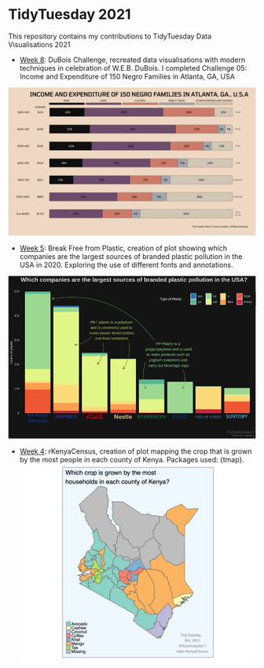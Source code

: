 # TidyTuesday 2021

This repository contains my contributions to TidyTuesday Data Visualisations 2021


- [Week 8](./8-duboischallenge): DuBois Challenge, recreated data visualisations with modern techniques in celebration of W.E.B. DuBois. I completed Challenge 05: Income and Expenditure of 150 Negro Families in Atlanta, GA, USA

![DuBois Challenge](./8-duboischallenge/income_final.png)

- [Week 5](./5-plastics): Break Free from Plastic, creation of plot showing which companies are the largest sources of branded plastic pollution in the USA in 2020. Exploring the use of different fonts and annotations. 

![Plastic](./5-plastics/plastic-plot.png)

- [Week 4](./4-Kenya): rKenyaCensus, creation of plot mapping the crop that is grown by the most people in each county of Kenya. Packages used: {tmap}.
![Kenya Map](./4-Kenya/kenya.png)





